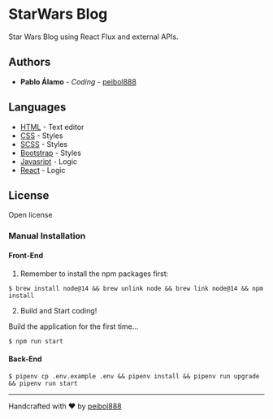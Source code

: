 # StarWars Blog

Star Wars Blog using React Flux and external APIs.

## Authors

* **Pablo Álamo** - *Coding* - [peibol888](https://github.com/peibol888)

## Languages

* [HTML](https://es.wikipedia.org/wiki/HTML5) - Text editor
* [CSS](https://developer.mozilla.org/es/docs/Web/CSS) - Styles
* [SCSS](https://sass-lang.com/) - Styles
* [Bootstrap](https://getbootstrap.com/) - Styles
* [Javasript](https://developer.mozilla.org/es/docs/Web/JavaScript) - Logic
* [React](https://es.reactjs.org/) - Logic

## License

Open license

### Manual Installation

#### Front-End

1) Remember to install the npm packages first:
```
$ brew install node@14 && brew unlink node && brew link node@14 && npm install
```

2) Build and Start coding!

Build the application for the first time...

```
$ npm run start
```

#### Back-End

```
$ pipenv cp .env.example .env && pipenv install && pipenv run upgrade && pipenv run start
```

---
Handcrafted with ❤ by [peibol888](https://github.com/peibol888)

